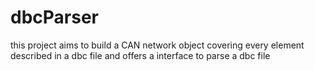 # dbcParser
this project aims to build a CAN network  object covering every element described in a dbc file and offers a interface to parse a dbc file

